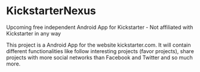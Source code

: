 KickstarterNexus
================

Upcoming free independent Android App for Kickstarter - Not affiliated with Kickstarter in any way

This project is a Android App for the website kickstarter.com. It will contain different functionalities like
follow interesting projects (favor projects), share projects with more social networks than Facebook and Twitter and
so much more.
